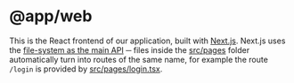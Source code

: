 # @app/web

This is the React frontend of our application, built with
[Next.js](https://nextjs.org/). Next.js uses the
[file-system as the main API](https://nextjs.org/docs#manual-setup) ─ files
inside the [src/pages](./src/pages) folder automatically turn into routes of the
same name, for example the route `/login` is provided by
[src/pages/login.tsx](src/pages/login.tsx).
